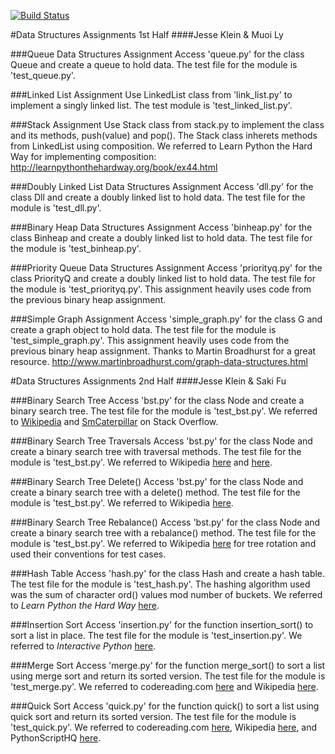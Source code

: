 [![Build Status](https://travis-ci.org/jesseklein406/data-structures.svg?branch=bst2)](https://travis-ci.org/jesseklein406/data-structures)

#Data Structures Assignments 1st Half
####Jesse Klein & Muoi Ly


###Queue Data Structures Assignment
Access 'queue.py' for the class Queue and create a queue to hold data.
The test file for the module is 'test_queue.py'.


###Linked List Assignment
Use LinkedList class from 'link_list.py' to implement a singly linked list. The test module is 'test_linked_list.py'.


###Stack Assignment
Use Stack class from stack.py to implement the class and its methods, push(value) and pop(). The Stack class inherets methods from LinkedList using composition. We referred to Learn Python the Hard Way for implementing composition: http://learnpythonthehardway.org/book/ex44.html


###Doubly Linked List Data Structures Assignment
Access 'dll.py' for the class Dll and create a doubly linked list to hold data.
The test file for the module is 'test_dll.py'.


###Binary Heap Data Structures Assignment
Access 'binheap.py' for the class Binheap and create a doubly linked list to hold data.
The test file for the module is 'test_binheap.py'.


###Priority Queue Data Structures Assignment
Access 'priorityq.py' for the class PriorityQ and create a doubly linked list to hold data.
The test file for the module is 'test_priorityq.py'. This assignment heavily uses code from
the previous binary heap assignment.


###Simple Graph Assignment
Access 'simple_graph.py' for the class G and create a graph object to hold data.
The test file for the module is 'test_simple_graph.py'. This assignment heavily uses code from
the previous binary heap assignment. Thanks to Martin Broadhurst for a great resource. http://www.martinbroadhurst.com/graph-data-structures.html


#Data Structures Assignments 2nd Half
####Jesse Klein & Saki Fu


###Binary Search Tree
Access 'bst.py' for the class Node and create a binary search tree. The test
file for the module is 'test_bst.py'. We referred to [Wikipedia](https://en.wikipedia.org/wiki/Binary_search_tree) and [SmCaterpillar](http://stackoverflow.com/questions/29379213/depth-of-a-binary-search-tree-in-python) on Stack Overflow.


###Binary Search Tree Traversals
Access 'bst.py' for the class Node and create a binary search tree with traversal methods. The test file for the module is 'test_bst.py'. We referred to Wikipedia [here](https://en.wikipedia.org/wiki/Binary_search_tree) and [here](https://en.wikipedia.org/wiki/Tree_traversal).


###Binary Search Tree Delete()
Access 'bst.py' for the class Node and create a binary search tree with a delete() method. The test file for the module is 'test_bst.py'. We referred to Wikipedia [here](https://en.wikipedia.org/wiki/Binary_search_tree).


###Binary Search Tree Rebalance()
Access 'bst.py' for the class Node and create a binary search tree with a rebalance() method. The test file for the module is 'test_bst.py'. We referred to Wikipedia [here](https://en.wikipedia.org/wiki/Tree_rotation) for tree rotation and used their conventions for test cases.


###Hash Table
Access 'hash.py' for the class Hash and create a hash table. The test file for the module is 'test_hash.py'. The hashing algorithm used was the sum of character ord() values mod number of buckets. We referred to *Learn Python the Hard Way* [here](http://learnpythonthehardway.org/book/ex39.html).


###Insertion Sort
Access 'insertion.py' for the function insertion_sort() to sort a list in place. The test file for the module is 'test_insertion.py'. We referred to *Interactive Python* [here](http://interactivepython.org/runestone/static/pythonds/SortSearch/TheInsertionSort.html).


###Merge Sort
Access 'merge.py' for the function merge_sort() to sort a list using merge sort
and return its sorted version. The test file for the module is 'test_merge.py'. We referred to codereading.com [here](http://www.codereading.com/algo_and_ds/algo/merge_sort.html) and Wikipedia [here](https://en.wikipedia.org/wiki/Merge_sort).


###Quick Sort
Access 'quick.py' for the function quick() to sort a list using quick sort
and return its sorted version. The test file for the module is 'test_quick.py'. We referred to codereading.com [here](http://www.codereading.com/algo_and_ds/algo/quick_sort.html), Wikipedia [here](https://en.wikipedia.org/wiki/Quicksort), and PythonScriptHQ [here](http://pfsensesetup.com/pythonscript.net/quicksort-a-python-implementation/).